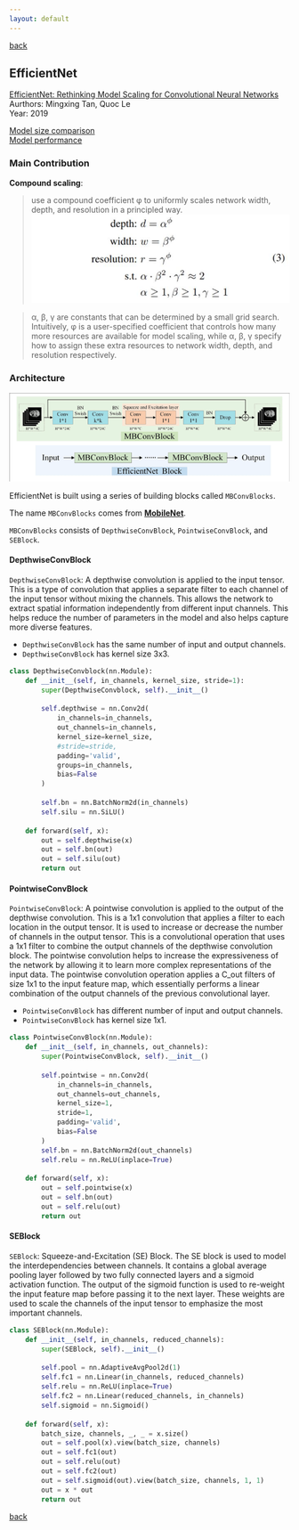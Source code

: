 ```yaml
---
layout: default
---
```


[back](../index.md)

## EfficientNet

[EfficientNet: Rethinking Model Scaling for Convolutional Neural Networks](http://proceedings.mlr.press/v97/tan19a.html)<br>
Aurthors: Mingxing Tan, Quoc Le <br>
Year: 2019 <br>

[Model size comparison](./efficientnet_model.md) <br>
[Model performance](./)

### Main Contribution

**Compound scaling**: 

> use a compound coefficient φ to uniformly scales network width, depth, and resolution in a principled way.<br>
![compoundscaling](../pics/compoundscaling.JPG)<br>

> α, β, γ are constants that can be determined by a small grid search. Intuitively, φ is a user-specified coefficient that controls how many more resources are available for model scaling, while α, β, γ specify how to assign these extra resources to network width, depth, and resolution respectively. 

### Architecture
![efficientnet](../pics/The-architecture-of-EfficientNet-Block.png)<br>

EfficientNet is built using a series of building blocks called `MBConvBlocks`.

The name `MBConvBlocks` comes from [**MobileNet**](./mobilenet.md).

`MBConvBlocks` consists of `DepthwiseConvBlock`, `PointwiseConvBlock`, and `SEBlock`.

#### DepthwiseConvBlock

`DepthwiseConvBlock`: A depthwise convolution is applied to the input tensor. This is a type of convolution that applies a separate filter to each channel of the input tensor without mixing the channels. This allows the network to extract spatial information independently from different input channels. This helps reduce the number of parameters in the model and also helps capture more diverse features.

*   `DepthwiseConvBlock` has the same number of input and output channels.
*   `DepthwiseConvBlock` has kernel size 3x3.

```python
class DepthwiseConvblock(nn.Module):
    def __init__(self, in_channels, kernel_size, stride=1):
        super(DepthwiseConvblock, self).__init__()

        self.depthwise = nn.Conv2d(
            in_channels=in_channels, 
            out_channels=in_channels, 
            kernel_size=kernel_size, 
            #stride=stride, 
            padding='valid', 
            groups=in_channels, 
            bias=False
        )

        self.bn = nn.BatchNorm2d(in_channels)
        self.silu = nn.SiLU()

    def forward(self, x):
        out = self.depthwise(x)
        out = self.bn(out)
        out = self.silu(out)
        return out
```

#### PointwiseConvBlock

`PointwiseConvBlock`: A pointwise convolution is applied to the output of the depthwise convolution. This is a 1x1 convolution that applies a filter to each location in the output tensor. It is used to increase or decrease the number of channels in the output tensor. This is a convolutional operation that uses a 1x1 filter to combine the output channels of the depthwise convolution block. The pointwise convolution helps to increase the expressiveness of the network by allowing it to learn more complex representations of the input data. The pointwise convolution operation applies a C_out filters of size 1x1 to the input feature map, which essentially performs a linear combination of the output channels of the previous convolutional layer.

*   `PointwiseConvBlock` has different number of input and output channels.
*   `PointwiseConvBlock` has kernel size 1x1.

```py
class PointwiseConvBlock(nn.Module):
    def __init__(self, in_channels, out_channels):
        super(PointwiseConvBlock, self).__init__()

        self.pointwise = nn.Conv2d(
            in_channels=in_channels,
            out_channels=out_channels,
            kernel_size=1,
            stride=1,
            padding='valid',
            bias=False
        )
        self.bn = nn.BatchNorm2d(out_channels)
        self.relu = nn.ReLU(inplace=True)

    def forward(self, x):
        out = self.pointwise(x)
        out = self.bn(out)
        out = self.relu(out)
        return out
```

#### SEBlock

`SEBlock`: Squeeze-and-Excitation (SE) Block. The SE block is used to model the interdependencies between channels. It contains a global average pooling layer followed by two fully connected layers and a sigmoid activation function. The output of the sigmoid function is used to re-weight the input feature map before passing it to the next layer. These weights are used to scale the channels of the input tensor to emphasize the most important channels.

```py
class SEBlock(nn.Module):
    def __init__(self, in_channels, reduced_channels):
        super(SEBlock, self).__init__()

        self.pool = nn.AdaptiveAvgPool2d(1)
        self.fc1 = nn.Linear(in_channels, reduced_channels)
        self.relu = nn.ReLU(inplace=True)
        self.fc2 = nn.Linear(reduced_channels, in_channels)
        self.sigmoid = nn.Sigmoid()

    def forward(self, x):
        batch_size, channels, _, _ = x.size()
        out = self.pool(x).view(batch_size, channels)
        out = self.fc1(out)
        out = self.relu(out)
        out = self.fc2(out)
        out = self.sigmoid(out).view(batch_size, channels, 1, 1)
        out = x * out
        return out
```

[back](../index.md)


